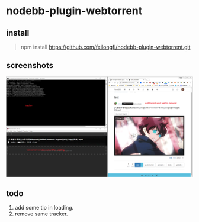 # nodebb-plugin-webtorrent

## install
> npm install https://github.com/feilongfl/nodebb-plugin-webtorrent.git

## screenshots
![](./screenshots/1.png)

## todo
1. add some tip in loading.
1. remove same tracker.
